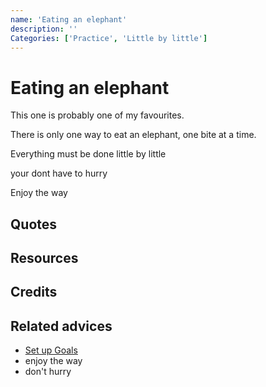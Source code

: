 ```yaml
---
name: 'Eating an elephant'
description: ''
Categories: ['Practice', 'Little by little']
---
```

# Eating an elephant

This one is probably one of my favourites.

There is only one way to eat an elephant, one bite at a time.

Everything must be done little by little

your dont have to hurry

Enjoy the way

## Quotes

## Resources

## Credits

## Related advices

- [Set up Goals](../Set%20up%20Goals)
- enjoy the way
- don't hurry
